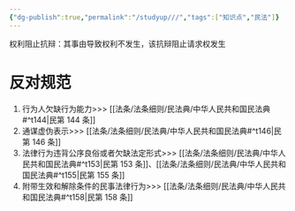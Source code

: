 ```yaml
---
{"dg-publish":true,"permalink":"/studyup///","tags":["知识点","民法"]}
---
```


权利阻止抗辩：其事由导致权利不发生，该抗辩阻止请求权发生
# 反对规范
1. 行为人欠缺行为能力>>> [[法条/法条细则/民法典/中华人民共和国民法典#^t144\|民第 144 条]]
2. 通谋虚伪表示>>> [[法条/法条细则/民法典/中华人民共和国民法典#^t146\|民第 146 条]]
3. 法律行为违背公序良俗或者欠缺法定形式>>> [[法条/法条细则/民法典/中华人民共和国民法典#^t153\|民第 153 条]]、[[法条/法条细则/民法典/中华人民共和国民法典#^t155\|民第 155 条]]
4. 附带生效和解除条件的民事法律行为>>> [[法条/法条细则/民法典/中华人民共和国民法典#^t158\|民第 158 条]]